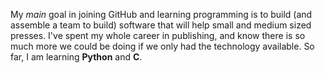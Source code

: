 My *main* goal in joining GitHub and learning programming is to build (and assemble a team to build) software that will help small and medium sized presses. I've spent my whole career in publishing, and know there is so much more we could be doing if we only had the technology available. So far, I am learning **Python** and **C**. 
